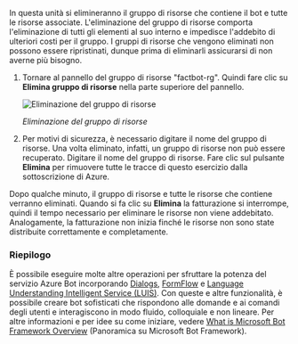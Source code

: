 In questa unità si elimineranno il gruppo di risorse che contiene il bot e tutte le risorse associate. L'eliminazione del gruppo di risorse comporta l'eliminazione di tutti gli elementi al suo interno e impedisce l'addebito di ulteriori costi per il gruppo. I gruppi di risorse che vengono eliminati non possono essere ripristinati, dunque prima di eliminarli assicurarsi di non averne più bisogno.

<!---TODO: Do we need cleanup instructions for free education access?--->

1. Tornare al pannello del gruppo di risorse "factbot-rg". Quindi fare clic su **Elimina gruppo di risorse** nella parte superiore del pannello.

    ![Eliminazione del gruppo di risorse](../media-draft/9-delete-resource-group.png)

    _Eliminazione del gruppo di risorse_

1. Per motivi di sicurezza, è necessario digitare il nome del gruppo di risorse. Una volta eliminato, infatti, un gruppo di risorse non può essere recuperato. Digitare il nome del gruppo di risorse. Fare clic sul pulsante **Elimina** per rimuovere tutte le tracce di questo esercizio dalla sottoscrizione di Azure.

Dopo qualche minuto, il gruppo di risorse e tutte le risorse che contiene verranno eliminati. Quando si fa clic su **Elimina** la fatturazione si interrompe, quindi il tempo necessario per eliminare le risorse non viene addebitato. Analogamente, la fatturazione non inizia finché le risorse non sono state distribuite correttamente e completamente.

### <a name="summary"></a>Riepilogo

È possibile eseguire molte altre operazioni per sfruttare la potenza del servizio Azure Bot incorporando [Dialogs](http://aihelpwebsite.com/Blog/EntryId/9/Introduction-To-Using-Dialogs-With-The-Microsoft-Bot-Framework), [FormFlow](https://blogs.msdn.microsoft.com/uk_faculty_connection/2016/07/14/building-a-microsoft-bot-using-microsoft-bot-framework-using-formflow/) e [Language Understanding Intelligent Service (LUIS)](https://docs.botframework.com/node/builder/guides/understanding-natural-language/). Con queste e altre funzionalità, è possibile creare bot sofisticati che rispondono alle domande e ai comandi degli utenti e interagiscono in modo fluido, colloquiale e non lineare. Per altre informazioni e per idee su come iniziare, vedere [What is Microsoft Bot Framework Overview](https://blogs.msdn.microsoft.com/uk_faculty_connection/2016/04/05/what-is-microsoft-bot-framework-overview/) (Panoramica su Microsoft Bot Framework).